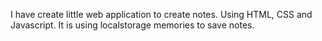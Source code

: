 I have create little web application to create notes.
Using HTML, CSS and Javascript.
It is using localstorage memories to save notes.